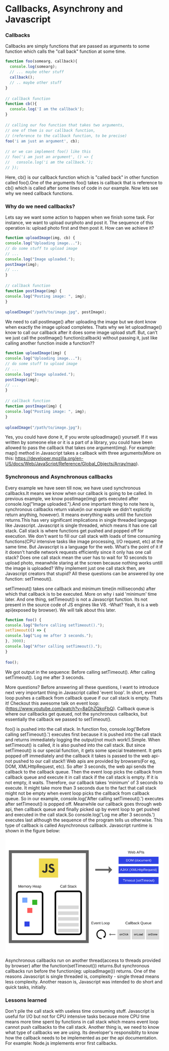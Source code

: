 # Callbacks, Asynchrony and Javascript

### Callbacks
Callbacks are simply functions that are passed as arguments to some function which calls the "call back" function at some time.
```javascript
function foo(somearg, callback){
  console.log(somearg);
  // ... maybe other stuff
  callback(); 
  // .. maybe other stuff
}

// callback function 
function cb(){
  console.log('I am the callback');
}

// calling our foo function that takes two arguments,
// one of them is our callback function,
// (reference to the callback function, to be precise)
foo('i am just an argument', cb);

// or we can implement foo() like this
// foo('i am just an argument', () => {
//   console.log('i am the callback.');
// });
```
Here, cb() is our callback function which is "called back" in other function called foo().One of the arguments foo() takes is callback that is reference to cb() which is called after some lines of code in our example. 
Now lets see why we need callback functions.

### Why do we need callbacks?
Lets say we want some action to happen when we finish some task. For instance, we want to upload ourphoto and post it. The sequence of this operation is: upload photo first and then post it. How can we achieve it?
```javascript
function uploadImage(img, cb) {
console.log("Uploading image...");
// do some stuff to upload image
// ...
console.log("Image uploaded.");
postImage(img);
// ...
}

// callback function
function postImage(img) {
console.log("Posting image: ", img);
}

uploadImage("/path/to/image.jpg", postImage);
```
We need to call postImage() after uploading the image but we dont know when exactly the image upload completes. Thats why we let uploadImage() know to call our callback after it does some image upload stuff.
But, can’t we just call the postImage() function(callback) without passing it, just like calling another function inside a function?? 
```javascript
function uploadImage(img) {
console.log("Uploading image...");
// do some stuff to upload image
// ...
console.log("Image uploaded.");
postImage(img);
// ...
}

// callback function
function postImage(img) {
console.log("Posting image: ", img);
}

uploadImage("/path/to/image.jpg");
```
Yes, you could have done it, if you wrote uploadImage() yourself. If it was written by someone else or it is a part of a library, you could have been allowed to pass the callback that takes one argument(img). For example: map() method in Javascript takes a callback with three arguments(More on this: https://developer.mozilla.org/en-US/docs/Web/JavaScript/Reference/Global_Objects/Array/map).

### Synchronous and Asynchronous callbacks
Every example we have seen till now, we have used synchronous callbacks.It means we know when our callback is going to be called. In previous example, we know postImage(img) gets executed after console.log("Image uploaded.").And one important thing to note here is, synchronous callbacks return value(in our example we didn't explicitly return anything, however). It means everything waits untill the function returns.This has very significant implications in single threaded language like Javascript.
Javascript is single threaded, which means it has one call stack. Call stack is where functions get pushed and popped off for execution. We don't want to fill our call stack with loads of time consuming functions(CPU intensive tasks like image processing, I/O request, etc) at the same time. But Javascript is a language for the web. What's the point of it if it  doesn't handle network requests efficiently since it only has one call stack? Does one call stack mean the user has to wait for 10 seconds to upload photo, meanwhile staring at the screen because nothing works untill the image is uploaded? Why implement just one call stack then, are Javascript creators that stupid?
All these questions can be answered by one function: setTimeout().

setTimeout() takes one callback and minimum time(in milliseconds) after which that callback is to be executed. More on why i said 'minimum' time later.
And one thing, setTimeout() is not a Javascript function. Its not present in the source code of JS engines like V8. -What?
Yeah, it is a web api(exposed by browser). We will talk about this later.
```javascript
function foo() {
console.log("Before calling setTimeout().");
setTimeout(() => {
console.log("Log me after 3 seconds.");
}, 3000);
console.log("After calling setTimeout().");
}

foo();
```
We got output in the sequence:
Before calling setTimeout(). 
After calling setTimeout().
Log me after 3 seconds.

More questions?
Before answering all these questions, I want to introduce next very important thing in Javascript called 'event loop'. In short, event loop pushes a callback from callback queue if our call stack is empty. Thats it! Checkout this awesome talk on event loop: (https://www.youtube.com/watch?v=8aGhZQkoFbQ). Callback queue is where our callbacks get queued, not the synchronous callbacks, but essentially the callback we passed to setTimeout().

foo() is pushed into the call stack. In function foo, console.log('Before calling setTimeout().') executes first because it is pushed into the call stack and returns immediately logging the output(not much work!).Simple. When setTimeout() is called, it is also pushed into the call stack. But since setTimeout() is our special function, it gets some special treatement. It gets popped off immediately and the callback it takes is passed to the web api- not pushed to our call stack!!
Web apis are provided by browsers(For eg, DOM, XMLHttpRequest, etc). So after 3 seconds, the web api sends the callback to the callback queue. Then the event loop picks the callback from callback queue and execute it in call stack if the call stack is empty. If it is not empty, it waits. Therefore, our callback takes 'minimum' of 3 seconds to execute. It might take more than 3 seconds due to the fact that call stack might not be empty when event loop picks the callback from callback queue.
So in our example, console.log('After calling setTimeout().') executes after setTimeout() is popped off. Meanwhile our callback goes through web api, then callback queue and finally picked up by event loop to get pushed and executed in the call stack.So console.log('Log me after 3 seconds.') executes last although the sequence of the program tells us otherwise. This type of callback is called Asynchronous callback.
Javascript runtime is shown in the figure below:
![Javascript runtime](https://raw.githubusercontent.com/rohit120582sharma/Documentation/master/images/runtime.png)

Asynchronous callbacks run on another thread(access to threads provided by browser) after the function(setTimeout()) returns.But synchronous callbacks run before the function(eg: uploadImage()) returns.
One of the reasons Javascript is single threaded is, complexity - single thread means less complexity. Another reason is, Javascript was intended to do short and quick tasks, initially.

### Lessons learned
Don't pile the call stack with useless time consuming stuff. Javascript is useful for I/O but not for CPU intensive tasks because more CPU time means more time spent by functions in call stack which means event loop cannot push callbacks to the call stack. 
Another thing is, we need to know what type of callbacks we are using. Its developer's responsiblity to know how the callback needs to be implemented as per the api documentation. For example: Node.js implements error first callbacks.

